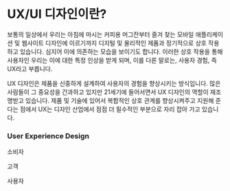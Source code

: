 # UX/UI 디자인이란?

보통의 일상에서 우리는 아침에 마시는 커피용 머그잔부터 즐겨 찾는 모바일 애플리케이션 및 웹사이트 디자인에 이르기까지 디지털 및 물리적인 제품과 정기적으로 상호 작용하고 있습니다. 심지어 이에 의존하는 모습을 보이기도 합니다. 이러한 상호 작용을 통해 사용자인 우리는 이에 대한 특정 인상을 받게 되며, 이를 다른 말로는, 사용자 경험, 즉 UX라고 부릅니다.

UX 디자인은 제품을 신중하게 설계하여 사용자의 경험을 향상시키는 방식입니다. 많은 사람들이 그 중요성을 간과하고 있지만 21세기에 들어서면서 UX 디자인의 역할이 재조명받고 있습니다. 제품 및 기술에 있어서 복합적인 상호 관계를 향상시켜주고 지원해 준다는 점에서 UX는 디자인 산업에서 점점 더 필수적인 부분으로 자리 잡아 가고 있습니다.
### User Experience Design

소비자

고객

사용자